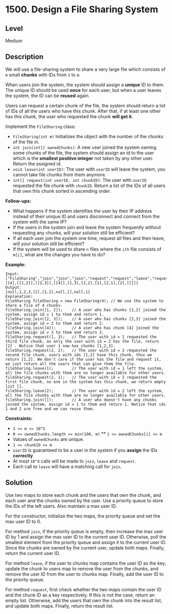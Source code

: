 # 1500. Design a File Sharing System
## Level
Medium

## Description
We will use a file-sharing system to share a very large file which consists of `m` small **chunks** with IDs from `1` to `m`.

When users join the system, the system should assign a **unique** ID to them. The unique ID should be used **once** for each user, but when a user leaves the system, the ID can be **reused** again.

Users can request a certain chunk of the file, the system should return a list of IDs of all the users who have this chunk. After that, if at least one other has this chunk, the user who requested the chunk **will get it**.

Implement the `FileSharing` class:

* `FileSharing(int m)` Initializes the object with the number of the chunks of the file m.
* `int join(int[] ownedChunks)`: A new user joined the system owning some chunks of the file, the system should assign an id to the user which is the **smallest positive integer** not taken by any other user. Return the assigned id.
* `void leave(int userID)`: The user with `userID` will leave the system, you cannot take file chunks from them anymore.
* `int[] request(int userID, int chunkID)`: The user with `userID` requested the file chunk with `chunkID`. Return a list of the IDs of all users that own this chunk sorted in ascending order.

**Follow-ups:**

* What happens if the system identifies the user by their IP address instead of their unique ID and users disconnect and connect from the system with the same IP?
* If the users in the system join and leave the system frequently without requesting any chunks, will your solution still be efficient?
* If all each user join the system one time, request all files and then leave, will your solution still be efficient?
* If the system will be used to share `n` files where the `ith` file consists of `m[i]`, what are the changes you have to do?

**Example:**
```
Input:
["FileSharing","join","join","join","request","request","leave","request","leave","join"]
[[4],[[1,2]],[[2,3]],[[4]],[1,3],[2,2],[1],[2,1],[2],[[]]]
Output:
[null,1,2,3,[2],[1,2],null,[],null,1]
Explanation:
FileSharing fileSharing = new FileSharing(4); // We use the system to share a file of 4 chunks.
fileSharing.join([1, 2]);    // A user who has chunks [1,2] joined the system, assign id = 1 to them and return 1.
fileSharing.join([2, 3]);    // A user who has chunks [2,3] joined the system, assign id = 2 to them and return 2.
fileSharing.join([4]);       // A user who has chunk [4] joined the system, assign id = 3 to them and return 3.
fileSharing.request(1, 3);   // The user with id = 1 requested the third file chunk, as only the user with id = 2 has the file, return [2] . Notice that user 1 now has chunks [1,2,3].
fileSharing.request(2, 2);   // The user with id = 2 requested the second file chunk, users with ids [1,2] have this chunk, thus we return [1,2]. We don't care if the user has the file and request it, we just return all the users that can give them the file.
fileSharing.leave(1);        // The user with id = 1 left the system, all the file chunks with them are no longer available for other users.
fileSharing.request(2, 1);   // The user with id = 2 requested the first file chunk, no one in the system has this chunk, we return empty list [].
fileSharing.leave(2);        // The user with id = 2 left the system, all the file chunks with them are no longer available for other users.
fileSharing.join([]);        // A user who doesn't have any chunks joined the system, assign id = 1 to them and return 1. Notice that ids 1 and 2 are free and we can reuse them.
```

**Constraints:**

* `1 <= m <= 10^5`
* `0 <= ownedChunks.length <= min(100, m)`
** `1 <= ownedChunks[i] <= m`
* Values of `ownedChunks` are unique.
* `1 <= chunkID <= m`
* `userID` is guaranteed to be a user in the system if you **assign** the IDs **correctly**.
* At most `10^4` calls will be made to `join`, `leave` and `request`.
* Each call to `leave` will have a matching call for `join`.

## Solution
Use two maps to store each chunk and the users that own the chunk, and each user and the chunks owned by the user. Use a priority queue to store the IDs of the left users. Also maintain a max user ID.

For the constructor, initialize the two maps, the priority queue and set the max user ID to 0.

For method `join`, if the priority queue is empty, then increase the max user ID by 1 and assign the max user ID to the current user ID. Otherwise, poll the smallest element from the priority queue and assign it to the current user ID. Since the chunks are owned by the current user, update both maps. Finally, return the current user ID.

For method `leave`, if the user to chunks map contains the user ID as the key, update the chunk to users map to remove the user from the chunks, and remove the user ID from the user to chunks map. Finally, add the user ID to the priority queue.

For method `request`, first check whether the two maps contain the user ID and the chunk ID as a key respectively. If this is not the case, return an empty list. Otherwise, add the users that own the chunk into the result list, and update both maps. Finally, return the result list.
